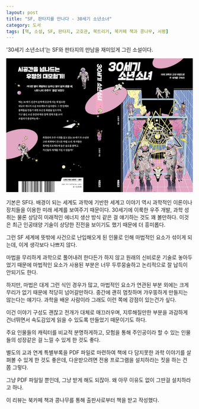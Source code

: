 ```yaml
---
layout: post
title: "SF, 판타지를 만나다 - 30세기 소년소녀"
category: 도서
tags: [책, 소설, SF, 판타지, 고호관, 북트리거, 북카페 책과 콩나무, 서평]
---
```


'30세기 소년소녀'는
SF와 판타지의 만남을 재미있게 그린 소설이다.

![표지](/images/book/30th-century-boys-and-girls-book-h480.jpg)

기본은 SF다.
배경이 되는 세계도 과학에 기반한 세계고
이야기 역시 과학적인 이론이나 장치들을 이용한 미래 세계를 보여주기 때문이다.
30세기에 이룩한 우주 개발, 과학 성취는 물론
상당히 미래적인 에너지 생산 방식 같은 걸 얘기하는 것도 꽤 볼만하다.
이것은 최근 인공태양 기술이 상당한 진전을 보이기도 했기 때문에 더 흥미롭다.

그런 SF 세계에 뜻밖에 사건으로 난입해오게 된 인물로 인해 마법적인 요소가 섞이게 되는데,
이게 생각보다 나쁘지 않다.

마법을 무리하게 과학으로 풀어내려 한다든가 하지 않고
원래의 신비로운 기술로 놓아두었기 때문에
마법적인 요소가 사용된 부분은 너무 두루뭉술하고 논리적으로 잘 납득이 안되기도 한다.

<!--
설마 마법세계가 끊임없이 초신성폭발이 일어나는 세계일리는 없지 않은가.
초신성 폭발이 마법을 쓸 수 있는 조건을 충족한다면,
보통의 상태에서도 미약하게나마 마법을 쓸 수 있어야 한다.
이미 우주에는 여러가지 힘과 파장, 원소들이 있기 때문이다.
-->

하지만, 마법은 대게 그런 식인 경우가 많고,
마법적인 요소가 연관된 부분 외에는 크게 무리가 없기 때문에
적당히 넘어갈만하다.
중간에 괜히 멈칫하며 갸우뚱하게 만들지는 않는다는 얘기다.
과학을 배운 사람이라 그래도 이런 쪽에 강점이 있는건가 싶다.

이건 이야기 구성도 괜찮고 전개가 대체로 매끄러우며,
지루해질만한 부분을 과감하게 건너뛰면서 속도감있게 읽을 수 있도록 만들었기 때문이기도 하다.

주요 인물들의 캐릭터를 비교적 분명하게하고,
모험을 통해 주인공이라 할 수 있는 인물들의 성장같은 걸 느낄 수 있게 한 것도 좋다.

별도의 교과 연계 특별부록을 PDF 파일로 마련하여
책에 다 담지못한 과학 이야기를 살펴볼 수 있게 한 것도 좋은데,
다운받으려면 전용 프로그램을 설치하라는 짓을 하는 건 쫌 그렇다.

<!--
http://viewpds.jihak.co.kr/arbup/pds/30세기소년소녀부록(최종).pdf
-->

그냥 PDF 파일일 뿐인데, 그냥 받게 해도 되잖아.
왜 아무 이유도 없이 그딴걸 설치하라고 하나.



<div class="im im-info">
이 리뷰는 북카페 책과 콩나무를 통해 출판사로부터 책을 받고 작성했다.
</div>
